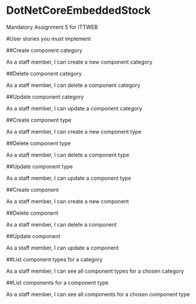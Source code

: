 # DotNetCoreEmbeddedStock
Mandatory Assignment 5 for ITTWEB

#User stories you must implement

##Create component category

As a staff member, I can create a new component category

##Delete component category

As a staff member, I can delete a component category

##Update component category

As a staff member, I can update a component category

##Create component type

As a staff member, I can create a new component type

##Delete component type

As a staff member, I can delete a component type

##Update component type

As a staff member, I can update a component type

##Create component

As a staff member, I can create a new component

##Delete component

As a staff member, I can delete a component

##Update component

As a staff member, I can update a component

##List component types for a category

As a staff member, I can see all component types for a chosen category

##List components for a component type

As a staff member, I can see all components for a chosen component type
